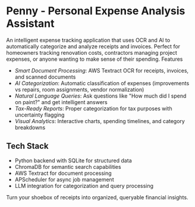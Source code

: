 # Penny - Personal Expense Analysis Assistant

An intelligent expense tracking application that uses OCR and AI to automatically categorize and analyze receipts and invoices. Perfect for homeowners tracking renovation costs, contractors managing project expenses, or anyone wanting to make sense of their spending.
Features

- *Smart Document Processing*: AWS Textract OCR for receipts, invoices, and scanned documents
- *AI Categorization*: Automatic classification of expenses (improvements vs repairs, room assignments, vendor normalization)
- *Natural Language Queries*: Ask questions like "How much did I spend on paint?" and get intelligent answers
- *Tax-Ready Reports*: Proper categorization for tax purposes with uncertainty flagging
- *Visual Analytics*: Interactive charts, spending timelines, and category breakdowns

## Tech Stack

- Python backend with SQLite for structured data
- ChromaDB for semantic search capabilities
- AWS Textract for document processing
- APScheduler for async job management
- LLM integration for categorization and query processing

Turn your shoebox of receipts into organized, queryable financial insights.